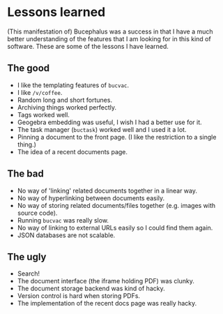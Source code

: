 # Lessons learned
(This manifestation of) Bucephalus was a success in that I have a much better understanding of the features
that I am looking for in this kind of software. These are some of the lessons I have learned.

## The good
 * I like the templating features of `bucvac`.
 * I like `/v/coffee`.
 * Random long and short fortunes.
 * Archiving things worked perfectly.
 * Tags worked well.
 * Geogebra embedding was useful, I wish I had a better use for it.
 * The task manager (`buctask`) worked well and I used it a lot.
 * Pinning a document to the front page. (I like the restriction to a single thing.)
 * The idea of a recent documents page.

## The bad
 * No way of 'linking' related documents together in a linear way.
 * No way of hyperlinking between documents easily.
 * No way of storing related documents/files together (e.g. images with source code).
 * Running `bucvac` was really slow.
 * No way of linking to external URLs easily so I could find them again.
 * JSON databases are not scalable.

## The ugly
 * Search!
 * The document interface (the iframe holding PDF) was clunky.
 * The document storage backend was kind of hacky.
 * Version control is hard when storing PDFs.
 * The implementation of the recent docs page was really hacky.
